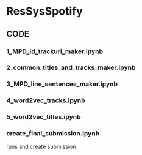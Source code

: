 # ResSysSpotify

## CODE
### 1_MPD_id_trackuri_maker.ipynb

### 2_common_titles_and_tracks_maker.ipynb

### 3_MPD_line_sentences_maker.ipynb

### 4_word2vec_tracks.ipynb	
### 5_word2vec_titles.ipynb

### create_final_submission.ipynb
runs and create submission
